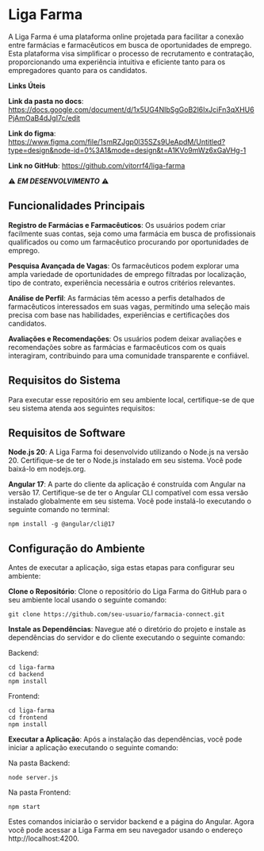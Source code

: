 # Liga Farma
A Liga Farma é uma plataforma online projetada para facilitar a conexão entre farmácias e farmacêuticos em busca de oportunidades de emprego. Esta plataforma visa simplificar o processo de recrutamento e contratação, proporcionando uma experiência intuitiva e eficiente tanto para os empregadores quanto para os candidatos.

**Links Úteis**

**Link da pasta no docs**: https://docs.google.com/document/d/1x5UG4NIbSgGoB2l6IxJciFn3qXHU6PjAmOaB4dJgI7c/edit

**Link do figma**: https://www.figma.com/file/1smRZJgp0l35SZs9UeApdM/Untitled?type=design&node-id=0%3A1&mode=design&t=A1KVo9mWz6xGaVHg-1

**Link no GitHub**: https://github.com/vitorrf4/liga-farma

⚠️ **_EM DESENVOLVIMENTO_** ⚠️

## Funcionalidades Principais
**Registro de Farmácias e Farmacêuticos**: Os usuários podem criar facilmente suas contas, seja como uma farmácia em busca de profissionais qualificados ou como um farmacêutico procurando por oportunidades de emprego.

**Pesquisa Avançada de Vagas**: Os farmacêuticos podem explorar uma ampla variedade de oportunidades de emprego filtradas por localização, tipo de contrato, experiência necessária e outros critérios relevantes.

**Análise de Perfil**: As farmácias têm acesso a perfis detalhados de farmacêuticos interessados em suas vagas, permitindo uma seleção mais precisa com base nas habilidades, experiências e certificações dos candidatos.

**Avaliações e Recomendações**: Os usuários podem deixar avaliações e recomendações sobre as farmácias e farmacêuticos com os quais interagiram, contribuindo para uma comunidade transparente e confiável.

## Requisitos do Sistema
Para executar esse repositório em seu ambiente local, certifique-se de que seu sistema atenda aos seguintes requisitos:

## Requisitos de Software
**Node.js 20**: A Liga Farma foi desenvolvido utilizando o Node.js na versão 20. Certifique-se de ter o Node.js instalado em seu sistema. Você pode baixá-lo em nodejs.org.

**Angular 17**: A parte do cliente da aplicação é construída com Angular na versão 17. Certifique-se de ter o Angular CLI compatível com essa versão instalado globalmente em seu sistema. Você pode instalá-lo executando o seguinte comando no terminal:

```
npm install -g @angular/cli@17
```

## Configuração do Ambiente
Antes de executar a aplicação, siga estas etapas para configurar seu ambiente:

**Clone o Repositório**: Clone o repositório do Liga Farma do GitHub para o seu ambiente local usando o seguinte comando:
```
git clone https://github.com/seu-usuario/farmacia-connect.git
```
**Instale as Dependências**: Navegue até o diretório do projeto e instale as dependências do servidor e do cliente executando o seguinte comando:

Backend:
```
cd liga-farma
cd backend
npm install
```
Frontend:
```
cd liga-farma
cd frontend
npm install
```
**Executar a Aplicação**: Após a instalação das dependências, você pode iniciar a aplicação executando o seguinte comando:

Na pasta Backend:
```
node server.js
```
Na pasta Frontend:

```
npm start
```

Estes comandos iniciarão o servidor backend e a página do Angular. Agora você pode acessar a Liga Farma em seu navegador usando o endereço http://localhost:4200.
